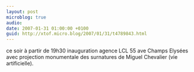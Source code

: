```yaml
---
layout: post
microblog: true
audio: 
date: 2007-01-31 01:00:00 +0100
guid: http://xtof.micro.blog/2007/01/31/t4789843.html
---
```

ce soir à partir de 19h30 inauguration agence LCL 55 ave Champs Elysées avec projection monumentale des surnatures de Miguel Chevalier (vie artificielle).
